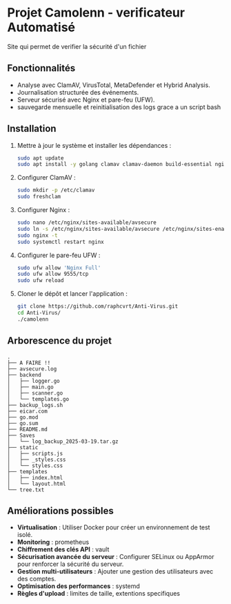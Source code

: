# Projet Camolenn - verificateur Automatisé

Site qui permet de verifier la sécurité d'un fichier 

## Fonctionnalités

- Analyse avec ClamAV, VirusTotal, MetaDefender et Hybrid Analysis.
- Journalisation structurée des événements.
- Serveur sécurisé avec Nginx et pare-feu (UFW).
- sauvegarde mensuelle et reinitialisation des logs grace a un script bash

## Installation

1. Mettre à jour le système et installer les dépendances :

   ```bash
   sudo apt update
   sudo apt install -y golang clamav clamav-daemon build-essential nginx
   ```
2. Configurer ClamAV :

   ```bash
   sudo mkdir -p /etc/clamav
   sudo freshclam
   ```
3. Configurer Nginx :

   ```bash
   sudo nano /etc/nginx/sites-available/avsecure
   sudo ln -s /etc/nginx/sites-available/avsecure /etc/nginx/sites-enabled/
   sudo nginx -t
   sudo systemctl restart nginx
   ```
4. Configurer le pare-feu UFW :

   ```bash
   sudo ufw allow 'Nginx Full'
   sudo ufw allow 9555/tcp
   sudo ufw reload
   ```
5. Cloner le dépôt et lancer l'application :

   ```bash
   git clone https://github.com/raphcvrt/Anti-Virus.git
   cd Anti-Virus/
   ./camolenn
   ```

## Arborescence du projet

```
.
├── A FAIRE !!
├── avsecure.log
├── backend
│   ├── logger.go
│   ├── main.go
│   ├── scanner.go
│   └── templates.go
├── backup_logs.sh
├── eicar.com
├── go.mod
├── go.sum
├── README.md
├── Saves
│   └── log_backup_2025-03-19.tar.gz
├── static
│   ├── scripts.js
│   ├── _styles.css
│   └── styles.css
├── templates
│   ├── index.html
│   └── layout.html
└── tree.txt
```

## Améliorations possibles

- **Virtualisation** : Utiliser Docker pour créer un environnement de test isolé.
- **Monitoring** : prometheus
- **Chiffrement des clés API** : vault
- **Sécurisation avancée du serveur** : Configurer SELinux ou AppArmor pour renforcer la sécurité du serveur.
- **Gestion multi-utilisateurs** : Ajouter une gestion des utilisateurs avec des comptes.
- **Optimisation des performances** : systemd
- **Règles d'upload** : limites de taille, extentions specifiques 